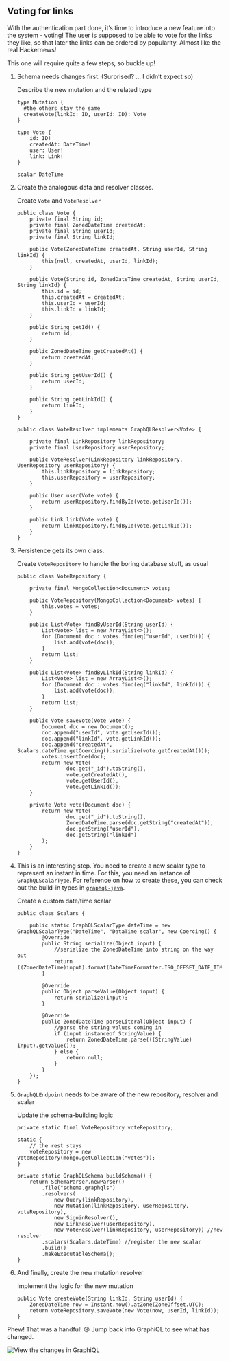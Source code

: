 ## Voting for links

With the authentication part done, it’s time to introduce a new feature into the system - voting! The user is supposed to be able to vote for the links they like, so that later the links can be ordered by popularity. Almost like the real Hackernews!

This one will require quite a few steps, so buckle up!

1.  Schema needs changes first. (Surprised? … I didn’t expect so)

    Describe the new mutation and the related type

        type Mutation {
          #the others stay the same
          createVote(linkId: ID, userId: ID): Vote
        }

        type Vote {
            id: ID!
            createdAt: DateTime!
            user: User!
            link: Link!
        }

        scalar DateTime

2.  Create the analogous data and resolver classes.

    Create `Vote` and `VoteResolver`

        public class Vote {
            private final String id;
            private final ZonedDateTime createdAt;
            private final String userId;
            private final String linkId;

            public Vote(ZonedDateTime createdAt, String userId, String linkId) {
                this(null, createdAt, userId, linkId);
            }

            public Vote(String id, ZonedDateTime createdAt, String userId, String linkId) {
                this.id = id;
                this.createdAt = createdAt;
                this.userId = userId;
                this.linkId = linkId;
            }

            public String getId() {
                return id;
            }

            public ZonedDateTime getCreatedAt() {
                return createdAt;
            }

            public String getUserId() {
                return userId;
            }

            public String getLinkId() {
                return linkId;
            }
        }

        public class VoteResolver implements GraphQLResolver<Vote> {

            private final LinkRepository linkRepository;
            private final UserRepository userRepository;

            public VoteResolver(LinkRepository linkRepository, UserRepository userRepository) {
                this.linkRepository = linkRepository;
                this.userRepository = userRepository;
            }

            public User user(Vote vote) {
                return userRepository.findById(vote.getUserId());
            }

            public Link link(Vote vote) {
                return linkRepository.findById(vote.getLinkId());
            }
        }

3.  Persistence gets its own class.

    Create `VoteRepository` to handle the boring database stuff, as usual

        public class VoteRepository {

            private final MongoCollection<Document> votes;

            public VoteRepository(MongoCollection<Document> votes) {
                this.votes = votes;
            }

            public List<Vote> findByUserId(String userId) {
                List<Vote> list = new ArrayList<>();
                for (Document doc : votes.find(eq("userId", userId))) {
                    list.add(vote(doc));
                }
                return list;
            }

            public List<Vote> findByLinkId(String linkId) {
                List<Vote> list = new ArrayList<>();
                for (Document doc : votes.find(eq("linkId", linkId))) {
                    list.add(vote(doc));
                }
                return list;
            }

            public Vote saveVote(Vote vote) {
                Document doc = new Document();
                doc.append("userId", vote.getUserId());
                doc.append("linkId", vote.getLinkId());
                doc.append("createdAt", Scalars.dateTime.getCoercing().serialize(vote.getCreatedAt()));
                votes.insertOne(doc);
                return new Vote(
                        doc.get("_id").toString(),
                        vote.getCreatedAt(),
                        vote.getUserId(),
                        vote.getLinkId());
            }

            private Vote vote(Document doc) {
                return new Vote(
                        doc.get("_id").toString(),
                        ZonedDateTime.parse(doc.getString("createdAt")),
                        doc.getString("userId"),
                        doc.getString("linkId")
                );
            }
        }

4.  This is an interesting step. You need to create a new scalar type to represent an instant in time. For this, you need an instance of `GraphQLScalarType`. For reference on how to create these, you can check out the build-in types in [`graphql-java`](https://github.com/graphql-java/graphql-java/blob/master/src/main/java/graphql/Scalars.java#L34).

    Create a custom date/time scalar

        public class Scalars {

            public static GraphQLScalarType dateTime = new GraphQLScalarType("DateTime", "DataTime scalar", new Coercing() {
                @Override
                public String serialize(Object input) {
                    //serialize the ZonedDateTime into string on the way out
                    return ((ZonedDateTime)input).format(DateTimeFormatter.ISO_OFFSET_DATE_TIME);
                }

                @Override
                public Object parseValue(Object input) {
                    return serialize(input);
                }

                @Override
                public ZonedDateTime parseLiteral(Object input) {
                    //parse the string values coming in
                    if (input instanceof StringValue) {
                        return ZonedDateTime.parse(((StringValue) input).getValue());
                    } else {
                        return null;
                    }
                }
            });
        }

5.  `GraphQLEndpoint` needs to be aware of the new repository, resolver and scalar

    Update the schema-building logic

        private static final VoteRepository voteRepository;

        static {
            // the rest stays
            voteRepository = new VoteRepository(mongo.getCollection("votes"));
        }

        private static GraphQLSchema buildSchema() {
            return SchemaParser.newParser()
                .file("schema.graphqls")
                .resolvers(
                    new Query(linkRepository),
                    new Mutation(linkRepository, userRepository, voteRepository),
                    new SigninResolver(),
                    new LinkResolver(userRepository),
                    new VoteResolver(linkRepository, userRepository)) //new resolver
                .scalars(Scalars.dateTime) //register the new scalar
                .build()
                .makeExecutableSchema();
        }

6.  And finally, create the new mutation resolver

    Implement the logic for the new mutation

        public Vote createVote(String linkId, String userId) {
            ZonedDateTime now = Instant.now().atZone(ZoneOffset.UTC);
            return voteRepository.saveVote(new Vote(now, userId, linkId));
        }

Phew! That was a handful! 😩 Jump back into GraphiQL to see what has changed.

![View the changes in GraphiQL](http://i.imgur.com/yOGAMop.png)
